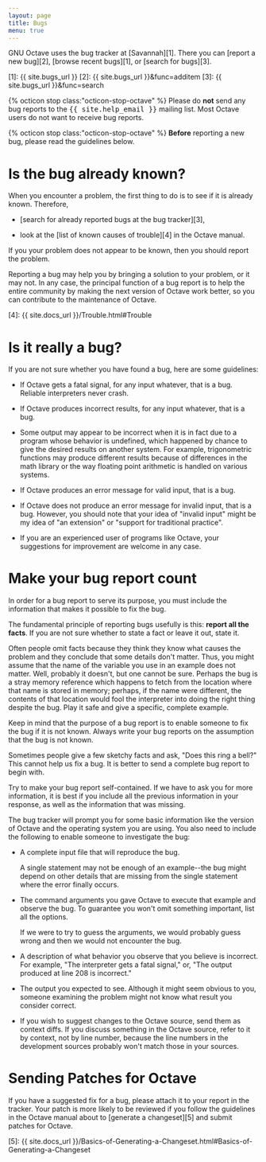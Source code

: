 ```yaml
---
layout: page
title: Bugs
menu: true
---
```


GNU Octave uses the bug tracker at [Savannah][1].
There you can [report a new bug][2], [browse recent bugs][1],
or [search for bugs][3].

[1]: {{ site.bugs_url }}
[2]: {{ site.bugs_url }}&func=additem
[3]: {{ site.bugs_url }}&func=search

<p>
<div class="alert">
{% octicon stop class:"octicon-stop-octave" %}
Please do <strong>not</strong> send any bug reports to the
<samp>{{ site.help_email }}</samp> mailing list.
Most Octave users do not want to receive bug reports.
</div>
</p>

<p>
<div class="alert">
{% octicon stop class:"octicon-stop-octave" %}
<strong>Before</strong> reporting a new bug, please read the guidelines below.
</div>
</p>



# Is the bug already known?

When you encounter a problem,
the first thing to do is to see if it is already known.
Therefore,

- [search for already reported bugs at the bug tracker][3],

- look at the [list of known causes of trouble][4] in the Octave manual.

If you your problem does not appear to be known,
then you should report the problem.

Reporting a bug may help you by bringing a solution to your problem,
or it may not.  In any case, the principal function of a bug report is
to help the entire community by making the next version of Octave work
better, so you can contribute to the maintenance of Octave.

[4]: {{ site.docs_url }}/Trouble.html#Trouble



# Is it really a bug?

If you are not sure whether you have found a bug, here are some guidelines:

- If Octave gets a fatal signal, for any input whatever, that is a bug.
  Reliable interpreters never crash.

- If Octave produces incorrect results, for any input whatever, that is a bug.

- Some output may appear to be incorrect when it is in fact due to a
  program whose behavior is undefined, which happened by chance to give
  the desired results on another system.  For example, trigonometric
  functions may produce different results because of differences in the
  math library or the way floating point arithmetic is handled on various
  systems.

- If Octave produces an error message for valid input, that is a bug.

- If Octave does not produce an error message for invalid input, that is
  a bug.  However, you should note that your idea of "invalid input"
  might be my idea of "an extension" or "support for traditional practice".

- If you are an experienced user of programs like Octave, your
  suggestions for improvement are welcome in any case.



# Make your bug report count

In order for a bug report to serve its purpose, you must include the
information that makes it possible to fix the bug.

The fundamental principle of reporting bugs usefully is this:
**report all the facts**.  If you are not sure whether to
state a fact or leave it out, state it.

Often people omit facts because they think they know what causes the
problem and they conclude that some details don't matter.  Thus, you
might assume that the name of the variable you use in an example does
not matter.  Well, probably it doesn't, but one cannot be sure.
Perhaps the bug is a stray memory reference which happens to fetch
from the location where that name is stored in memory; perhaps, if the
name were different, the contents of that location would fool the
interpreter into doing the right thing despite the bug.  Play it safe
and give a specific, complete example.

Keep in mind that the purpose of a bug report is to enable someone to
fix the bug if it is not known. Always write your bug reports on
the assumption that the bug is not known.

Sometimes people give a few sketchy facts and ask, "Does this ring a
bell?"  This cannot help us fix a bug.  It is better to send a complete
bug report to begin with.

Try to make your bug report self-contained.  If we have to ask you for
more information, it is best if you include all the previous information
in your response, as well as the information that was missing.

The bug tracker will prompt you for some basic information like
the version of Octave and the operating system you are using.  You
also need to include the following to enable someone to
investigate the bug:

- A complete input file that will reproduce the bug.

  A single statement may not be enough of an example--the bug might
  depend on other details that are missing from the single statement where
  the error finally occurs.

- The command arguments you gave Octave to execute that example
  and observe the bug.  To guarantee you won't omit something important,
  list all the options.

  If we were to try to guess the arguments, we would probably guess wrong
  and then we would not encounter the bug.

- A description of what behavior you observe that you believe is incorrect.
  For example, "The interpreter gets a fatal signal," or, "The output produced
  at line 208 is incorrect."

- The output you expected to see.  Although it might seem obvious to you,
  someone examining the problem might not know what result you consider
  correct.

- If you wish to suggest changes to the Octave source, send them as context
  diffs.  If you discuss something in the Octave source, refer to it by
  context, not by line number, because the line numbers in the development
  sources probably won't match those in your sources.



# Sending Patches for Octave

If you have a suggested fix for a bug, please attach it to your report in
the tracker.  Your patch is more likely to be reviewed if you follow the
guidelines in the Octave manual about to [generate a changeset][5]
and submit patches for Octave.

[5]: {{ site.docs_url }}/Basics-of-Generating-a-Changeset.html#Basics-of-Generating-a-Changeset
